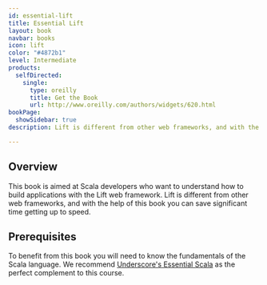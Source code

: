 ```yaml
---
id: essential-lift
title: Essential Lift
layout: book
navbar: books
icon: lift
color: "#4872b1"
level: Intermediate
products:
  selfDirected:
    single:
      type: oreilly
      title: Get the Book
      url: http://www.oreilly.com/authors/widgets/620.html
bookPage:
  showSidebar: true
description: Lift is different from other web frameworks, and with the help of this book you can save significant time getting up to speed.

---
```


## Overview

This book is aimed at Scala developers who want to understand how to build applications with the Lift web framework. Lift is different from other web frameworks, and with the help of this book you can save significant time getting up to speed.

## Prerequisites

To benefit from this book you will need to know the fundamentals of the Scala language. We recommend [Underscore's Essential Scala](../essential-scala) as the perfect complement to this course.
